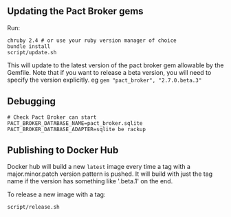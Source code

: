 ## Updating the Pact Broker gems

Run:

    chruby 2.4 # or use your ruby version manager of choice
    bundle install
    script/update.sh

This will update to the latest version of the pact broker gem allowable by the Gemfile. Note that if you want to release a beta version, you will need to specify the version explicitly. eg `gem "pact_broker", "2.7.0.beta.3"`

## Debugging

    # Check Pact Broker can start
    PACT_BROKER_DATABASE_NAME=pact_broker.sqlite PACT_BROKER_DATABASE_ADAPTER=sqlite be rackup

## Publishing to Docker Hub

Docker hub will build a new `latest` image every time a tag with a major.minor.patch version pattern is pushed. It will build with just the tag name if the version has something like '.beta.1' on the end.

To release a new image with a tag:

    script/release.sh
